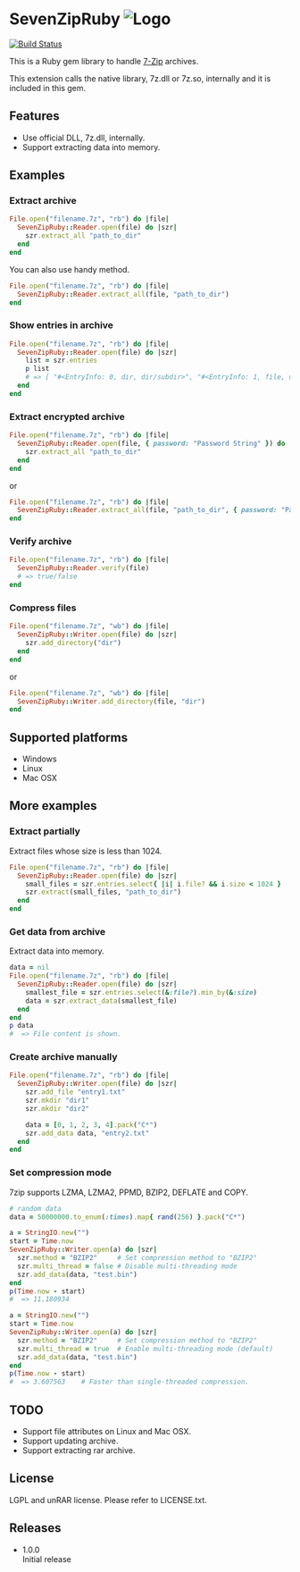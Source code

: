 # SevenZipRuby ![Logo](https://raw.github.com/masamitsu-murase/seven_zip_ruby/master/resources/seven_zip_ruby_logo.png)

[![Build Status](https://travis-ci.org/masamitsu-murase/seven_zip_ruby.png?branch=master)](https://travis-ci.org/masamitsu-murase/seven_zip_ruby)

This is a Ruby gem library to handle [7-Zip](http://www.7-zip.org) archives.

This extension calls the native library, 7z.dll or 7z.so, internally and it is included in this gem.

## Features
* Use official DLL, 7z.dll, internally.
* Support extracting data into memory.

## Examples

### Extract archive

```ruby
File.open("filename.7z", "rb") do |file|
  SevenZipRuby::Reader.open(file) do |szr|
    szr.extract_all "path_to_dir"
  end
end
```

You can also use handy method.

```ruby
File.open("filename.7z", "rb") do |file|
  SevenZipRuby::Reader.extract_all(file, "path_to_dir")
end
```

### Show entries in archive

```ruby
File.open("filename.7z", "rb") do |file|
  SevenZipRuby::Reader.open(file) do |szr|
    list = szr.entries
    p list
    # => [ "#<EntryInfo: 0, dir, dir/subdir>", "#<EntryInfo: 1, file, dir/file.txt>", ... ]
  end
end
```

### Extract encrypted archive

```ruby
File.open("filename.7z", "rb") do |file|
  SevenZipRuby::Reader.open(file, { password: "Password String" }) do |szr|
    szr.extract_all "path_to_dir"
  end
end
```
or

```ruby
File.open("filename.7z", "rb") do |file|
  SevenZipRuby::Reader.extract_all(file, "path_to_dir", { password: "Password String" })
end
```


### Verify archive

```ruby
File.open("filename.7z", "rb") do |file|
  SevenZipRuby::Reader.verify(file)
  # => true/false
end
```

### Compress files

```ruby
File.open("filename.7z", "wb") do |file|
  SevenZipRuby::Writer.open(file) do |szr|
    szr.add_directory("dir")
  end
end
```
or

```ruby
File.open("filename.7z", "wb") do |file|
  SevenZipRuby::Writer.add_directory(file, "dir")
end
```

## Supported platforms

* Windows
* Linux
* Mac OSX

## More examples

### Extract partially

Extract files whose size is less than 1024.

```ruby
File.open("filename.7z", "rb") do |file|
  SevenZipRuby::Reader.open(file) do |szr|
    small_files = szr.entries.select{ |i| i.file? && i.size < 1024 }
    szr.extract(small_files, "path_to_dir")
  end
end
```

### Get data from archive

Extract data into memory.

```ruby
data = nil
File.open("filename.7z", "rb") do |file|
  SevenZipRuby::Reader.open(file) do |szr|
    smallest_file = szr.entries.select(&:file?).min_by(&:size)
    data = szr.extract_data(smallest_file)
  end
end
p data
#  => File content is shown.
```

### Create archive manually

```ruby
File.open("filename.7z", "rb") do |file|
  SevenZipRuby::Writer.open(file) do |szr|
    szr.add_file "entry1.txt"
    szr.mkdir "dir1"
    szr.mkdir "dir2"

    data = [0, 1, 2, 3, 4].pack("C*")
    szr.add_data data, "entry2.txt"
  end
end
```

### Set compression mode

7zip supports LZMA, LZMA2, PPMD, BZIP2, DEFLATE and COPY.  

```ruby
# random data
data = 50000000.to_enum(:times).map{ rand(256) }.pack("C*")

a = StringIO.new("")
start = Time.now
SevenZipRuby::Writer.open(a) do |szr|
  szr.method = "BZIP2"     # Set compression method to "BZIP2"
  szr.multi_thread = false # Disable multi-threading mode
  szr.add_data(data, "test.bin")
end
p(Time.now - start)
#  => 11.180934

a = StringIO.new("")
start = Time.now
SevenZipRuby::Writer.open(a) do |szr|
  szr.method = "BZIP2"     # Set compression method to "BZIP2"
  szr.multi_thread = true  # Enable multi-threading mode (default)
  szr.add_data(data, "test.bin")
end
p(Time.now - start)
#  => 3.607563    # Faster than single-threaded compression.
```


## TODO

* Support file attributes on Linux and Mac OSX.
* Support updating archive.
* Support extracting rar archive.


## License
LGPL and unRAR license. Please refer to LICENSE.txt.

## Releases

* 1.0.0  
  Initial release

